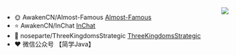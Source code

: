 <img align="right" src="https://github-readme-stats.vercel.app/api?username=noseparte&show_icons=true&icon_color=805AD5&text_color=718096&bg_color=ffffff&hide_title=true" />

- :sun_with_face: AwakenCN/Almost-Famous [Almost-Famous](https://github.com/AwakenCN/Almost-Famous/)
- :star: AwakenCN/InChat [InChat](https://github.com/AwakenCN/InChat/)
- :triangular_flag_on_post: noseparte/ThreeKingdomsStrategic [ThreeKingdomsStrategic](https://github.com/noseparte/ThreeKingdomsStrategic/)
- :heart: 微信公众号 【简学Java】 
